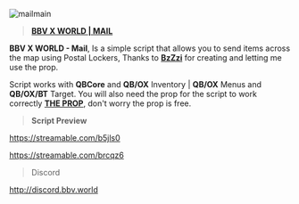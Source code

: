 
![mailmain](https://github.com/BuddyNotFound/bbv-mail/assets/74051918/6e5f90ba-dd3c-4f8f-9afa-8e57fe0173e4)

> **[BBV X WORLD | MAIL](http://bbv.world)**

**BBV X WORLD - Mail**, Is a simple script that allows you to send items across the map using Postal Lockers, Thanks to **[BzZzi](https://forum.cfx.re/u/BzZzi)** for creating and letting me use the prop.

Script works with **QBCore** and **QB/OX** Inventory | **QB/OX** Menus and **QB/OX/BT** Target.
You will also need the prop for the script to work correctly [**THE PROP**](https://forum.cfx.re/t/prop-shop-locker/5148437), don't worry the prop is free.

> **Script Preview**

https://streamable.com/b5jls0

https://streamable.com/brcqz6

 > Discord

http://discord.bbv.world
